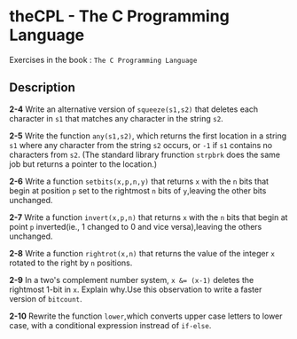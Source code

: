 theCPL - The C Programming Language
====================================

Exercises in the book : `The C Programming Language`

## Description

**2-4**
Write an alternative version of `squeeze(s1,s2)` that deletes each character
in `s1` that matches any character in the string `s2`.

**2-5**
Write the function `any(s1,s2)`, which returns the first location in a
string `s1` where any character from the string `s2` occurs, or `-1`
if `s1` contains no characters from `s2`.
(The standard library frunction `strpbrk` does the same job but returns
a pointer to the location.)

**2-6**
Write a function `setbits(x,p,n,y)` that returns `x` with the `n` bits
that begin at position `p` set to the rightmost `n` bits of `y`,leaving the
other bits unchanged.

**2-7**
Write a function `invert(x,p,n)` that returns `x` with the `n` bits that
begin at point `p` inverted(ie., 1 changed to 0 and vice versa),leaving
the others unchanged.

**2-8**
Write a function `rightrot(x,n)` that returns the value of the integer `x`
rotated to the right by `n` positions.

**2-9**
In a two's complement number system, `x &= (x-1)` deletes the rightmost 1-bit
in `x`.
Explain why.Use this observation to write a faster version of `bitcount`.

**2-10**
Rewrite the function `lower`,which converts upper case letters to lower case,
with a conditional expression instread of `if-else`.
